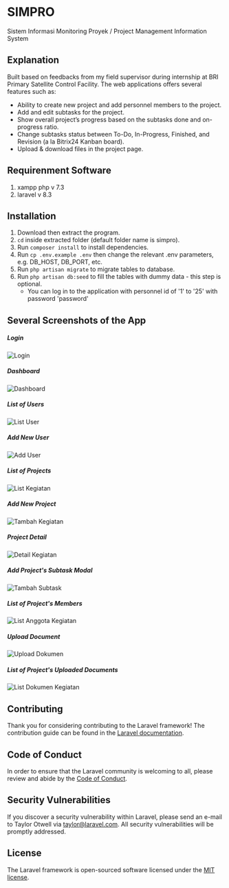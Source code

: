 # SIMPRO
Sistem Informasi Monitoring Proyek / Project Management Information System

## Explanation
Built based on feedbacks from my field supervisor during internship at BRI Primary Satellite Control Facility. The web applications offers several features such as:
- Ability to create new project and add personnel members to the project.
- Add and edit subtasks for the project.
- Show overall project’s progress based on the subtasks done and on-progress ratio.
- Change subtasks status between To-Do, In-Progress, Finished, and Revision (a la Bitrix24 Kanban board).
- Upload & download files in the project page.

## Requirenment Software
1. xampp php v 7.3
2. laravel v 8.3

## Installation
1. Download then extract the program.
2. `cd` inside extracted folder (default folder name is simpro).
3. Run `composer install` to install dependencies.
4. Run `cp .env.example .env` then change the relevant .env parameters, e.g. DB_HOST, DB_PORT, etc.
5. Run `php artisan migrate` to migrate tables to database.
6. Run `php artisan db:seed` to fill the tables with dummy data - this step is optional.
    - You can log in to the application with personnel id of '1' to '25' with password 'password'

## Several Screenshots of the App

##### Login
![Login](https://raw.githubusercontent.com/salmanrameli/simpro/master/login.png)

##### Dashboard
![Dashboard](https://raw.githubusercontent.com/salmanrameli/simpro/master/dashboard.png)

##### List of Users
![List User](https://raw.githubusercontent.com/salmanrameli/simpro/master/list-user.png)

##### Add New User
![Add User](https://raw.githubusercontent.com/salmanrameli/simpro/master/add-user.png)

##### List of Projects
![List Kegiatan](https://raw.githubusercontent.com/salmanrameli/simpro/master/list-kegiatan.png)

##### Add New Project
![Tambah Kegiatan](https://raw.githubusercontent.com/salmanrameli/simpro/master/kegiatan-tambah.png)

##### Project Detail
![Detail Kegiatan](https://raw.githubusercontent.com/salmanrameli/simpro/master/detail-kegiatan.png)

##### Add Project's Subtask Modal
![Tambah Subtask](https://raw.githubusercontent.com/salmanrameli/simpro/master/subtask-tambah.png)

##### List of Project's Members
![List Anggota Kegiatan](https://raw.githubusercontent.com/salmanrameli/simpro/master/kegiatan-pic.png)

##### Upload Document
![Upload Dokumen](https://raw.githubusercontent.com/salmanrameli/simpro/master/kegiatan-upload.png)

##### List of Project's Uploaded Documents
![List Dokumen Kegiatan](https://raw.githubusercontent.com/salmanrameli/simpro/master/kegiatan-dokumen.png)

## Contributing

Thank you for considering contributing to the Laravel framework! The contribution guide can be found in the [Laravel documentation](https://laravel.com/docs/contributions).

## Code of Conduct

In order to ensure that the Laravel community is welcoming to all, please review and abide by the [Code of Conduct](https://laravel.com/docs/contributions#code-of-conduct).

## Security Vulnerabilities

If you discover a security vulnerability within Laravel, please send an e-mail to Taylor Otwell via [taylor@laravel.com](mailto:taylor@laravel.com). All security vulnerabilities will be promptly addressed.

## License

The Laravel framework is open-sourced software licensed under the [MIT license](https://opensource.org/licenses/MIT).
